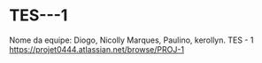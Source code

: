 # TES---1
Nome da equipe: Diogo, Nicolly Marques, Paulino, kerollyn.
TES - 1 https://projet0444.atlassian.net/browse/PROJ-1

